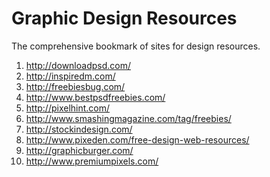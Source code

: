 Graphic Design Resources
================
The comprehensive bookmark of sites for design resources.

1. http://downloadpsd.com/
1. http://inspiredm.com/
1. http://freebiesbug.com/
1. http://www.bestpsdfreebies.com/
1. http://pixelhint.com/
1. http://www.smashingmagazine.com/tag/freebies/
1. http://stockindesign.com/
1. http://www.pixeden.com/free-design-web-resources/
1. http://graphicburger.com/
1. http://www.premiumpixels.com/